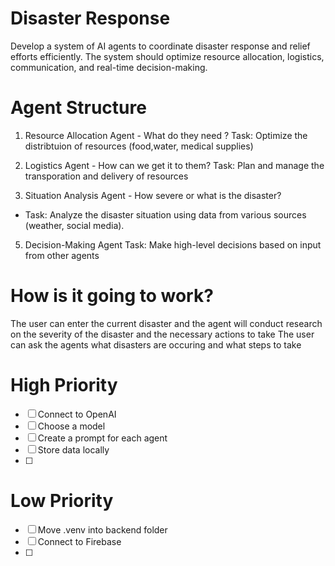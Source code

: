 # Disaster Response 
Develop a system of AI agents to coordinate disaster response and relief efforts efficiently. 
The system should optimize resource allocation, logistics, communication, and real-time decision-making.

# Agent Structure

1. Resource Allocation Agent - What do they need ?
Task: Optimize the distribtuion of resources (food,water, medical supplies)

2. Logistics Agent - How can we get it to them?
Task: Plan and manage the transporation and delivery of resources

4. Situation Analysis Agent - How severe or what is the disaster?
- Task: Analyze the disaster situation using data from various sources (weather, social media).

5. Decision-Making Agent
Task: Make high-level decisions based on input from other agents

# How is it going to work?

The user can enter the current disaster and the agent will conduct research on the severity of the disaster and the necessary actions to take
The user can ask the agents what disasters are occuring and what steps to take

# High Priority
- [ ] Connect to OpenAI 
- [ ] Choose a model
- [ ] Create a prompt for each agent
- [ ] Store data locally
- [ ] 

# Low Priority
- [ ] Move .venv into backend folder
- [ ] Connect to Firebase
- [ ]

